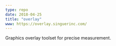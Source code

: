 ```yaml
---
type: repo
date: 2018-04-25
title: "overlay"
www: https://overlay.singuerinc.com/
---
```


Graphics overlay toolset for precise measurement.
